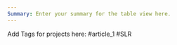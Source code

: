 ```yaml
---
Summary: Enter your summary for the table view here.
---
```

Add Tags for projects here: 
#article_1 #SLR 

